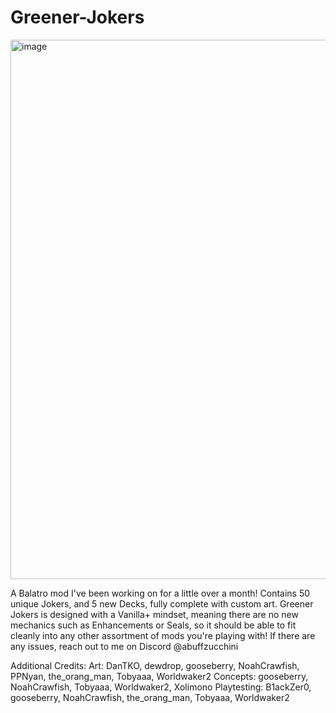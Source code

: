 # Greener-Jokers
<img width="1144" height="863" alt="image" src="https://github.com/user-attachments/assets/d8cfe408-4dcb-4770-9c87-ef5ae1b237fe" />

A Balatro mod I've been working on for a little over a month! Contains 50 unique Jokers, and 5 new Decks, fully complete with custom art.
Greener Jokers is designed with a Vanilla+ mindset, meaning there are no new mechanics such as Enhancements or Seals, so it should be able to fit cleanly into any other assortment of mods you're playing with! If there are any issues, reach out to me on Discord @abuffzucchini

Additional Credits:
Art: DanTKO, dewdrop, gooseberry, NoahCrawfish, PPNyan, the_orang_man, Tobyaaa, Worldwaker2
Concepts: gooseberry, NoahCrawfish, Tobyaaa, Worldwaker2, Xolimono
Playtesting: B1ackZer0, gooseberry, NoahCrawfish, the_orang_man, Tobyaaa, Worldwaker2
